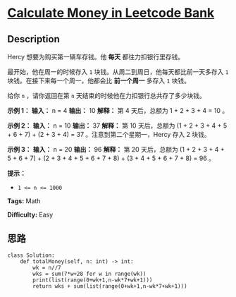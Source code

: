 # [Calculate Money in Leetcode Bank][title]

## Description

Hercy 想要为购买第一辆车存钱。他 **每天** 都往力扣银行里存钱。

最开始，他在周一的时候存入 `1` 块钱。从周二到周日，他每天都比前一天多存入 `1` 块钱。在接下来每一个周一，他都会比 **前一个周一** 多存入
`1` 块钱。

给你 `n` ，请你返回在第 `n` 天结束的时候他在力扣银行总共存了多少块钱。

**示例 1：**
            **输入：** n = 4    **输出：** 10    **解释：** 第 4 天后，总额为 1 + 2 + 3 + 4 = 10 。    

**示例 2：**
            **输入：** n = 10    **输出：** 37    **解释：** 第 10 天后，总额为 (1 + 2 + 3 + 4 + 5 + 6 + 7) + (2 + 3 + 4) = 37 。注意到第二个星期一，Hercy 存入 2 块钱。    

**示例 3：**
            **输入：** n = 20    **输出：** 96    **解释：** 第 20 天后，总额为 (1 + 2 + 3 + 4 + 5 + 6 + 7) + (2 + 3 + 4 + 5 + 6 + 7 + 8) + (3 + 4 + 5 + 6 + 7 + 8) = 96 。    

**提示：**

  * `1 <= n <= 1000`


**Tags:** Math

**Difficulty:** Easy

## 思路

``` python3
class Solution:
    def totalMoney(self, n: int) -> int:
        wk = n//7
        wks = sum(7*w+28 for w in range(wk))
        print(list(range(0+wk+1,n-wk*7+wk+1)))
        return wks + sum(list(range(0+wk+1,n-wk*7+wk+1)))
```

[title]: https://leetcode-cn.com/problems/calculate-money-in-leetcode-bank
